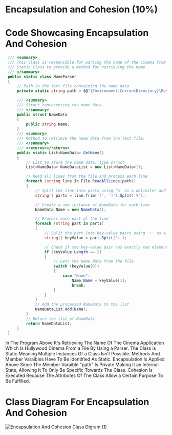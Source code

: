 # Encapsulation and Cohesion (10%)

# Code Showcasing Encapsulation And Cohesion
```cs
 /// <summary>
 /// This class is responsible for parsing the name of the cinema from a text file.
 /// Static class to provide a method for retrieving the name.
 /// </summary>
 public static class NameParser
 {
     // Path to the text file containing the name data
     private static string path = $@"{Environment.CurrentDirectory}\Resources\Name.txt";

     /// <summary>
     /// Struct representing the name data.
     /// </summary>
     public struct NameData
     {
         public string Name;
     }
     /// <summary>
     /// Method to retrieve the name data from the text file.
     /// </summary>
     /// <returns></returns>
     public static List<NameData> GetName()
     {
         // List to store the name data. type struct
         List<NameData> NameDataList = new List<NameData>();

         // Read all lines from the file and process each line
         foreach (string line in File.ReadAllLines(path))
         {
             // Split the line into parts using '%' as a delimiter and trim the brackets
             string[] parts = line.Trim('[', ']').Split('%');

             // Create a new instance of NameData for each line
             NameData Name = new NameData();

             // Process each part of the line
             foreach (string part in parts)
             {
                 // Split the part into key-value pairs using ':' as a delimiter
                 string[] keyValue = part.Split(':');

                 // Check if the key-value pair has exactly two elements
                 if (keyValue.Length == 2)
                 {
                     // Gets the Name data from the file
                     switch (keyValue[0])
                     {
                         case "Name":
                             Name.Name = keyValue[1];
                             break;
                     }
                 }
             }
             // Add the processed NameData to the list
             NameDataList.Add(Name);
         }
         // Return the list of NameData
         return NameDataList;
     }
 }
```
In The Program Above It's Retrieving The Name Of The Cinema Application Which Is Hullywood Cinema From a File By Using a Parser. The Class is Static Meaning Multiple Instances Of a Class Isn't Possible. Methods And Member Varaibles Have To Be Identified As Static. Encapsulation Is Applied Above Since The Member Varaible "path" Is Private Making It an Internal State, Allowing It To Only Be Specific Towards The Class. Cohesion Is Executed Because The Attributes Of The Class Allow a Certain Purpose To Be Fulfilled. 

# Class Diagram For Encapsulation And Cohesion
![Encapsulation And Cohesion Class Digram (1)](https://github.com/user-attachments/assets/fd1a1854-f747-43fc-8d4c-fcca8b1d5f05)
